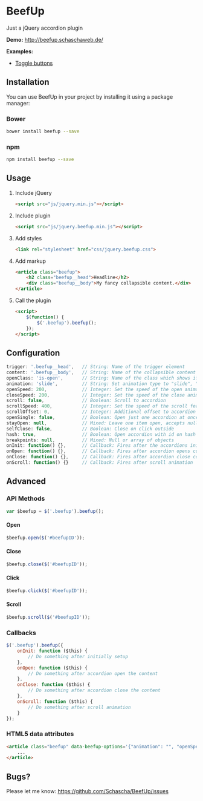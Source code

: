 # BeefUp

Just a jQuery accordion plugin

**Demo:** http://beefup.schaschaweb.de/

**Examples:**
* [Toggle buttons](https://jsfiddle.net/cz0jLspL/16/)

## Installation
   
You can use BeefUp in your project by installing it using a package manager:

### Bower

```sh
bower install beefup --save
```
   
### npm

```sh
npm install beefup --save
```    

## Usage

1. Include jQuery

    ```html
    <script src="js/jquery.min.js"></script>
    ```

2. Include plugin
  
    ```html
    <script src="js/jquery.beefup.min.js"></script>
    ```

3. Add styles

    ```html
    <link rel="stylesheet" href="css/jquery.beefup.css">
    ```

4. Add markup
 
    ```html
    <article class="beefup">
        <h2 class="beefup__head">Headline</h2>
        <div class="beefup__body">My fancy collapsible content.</div>
    </article>
    ```

5. Call the plugin

    ```html
    <script>
        $(function() {
            $('.beefup').beefup();
        });
    </script>
    ```

## Configuration

```javascript
trigger: '.beefup__head',   // String: Name of the trigger element
content: '.beefup__body',   // String: Name of the collapsible content
openClass: 'is-open',       // String: Name of the class which shows if a accordion is triggered or not
animation: 'slide',         // String: Set animation type to "slide", "fade" or leave empty ""
openSpeed: 200,             // Integer: Set the speed of the open animation
closeSpeed: 200,            // Integer: Set the speed of the close animation
scroll: false,              // Boolean: Scroll to accordion
scrollSpeed: 400,           // Integer: Set the speed of the scroll feature
scrollOffset: 0,            // Integer: Additional offset to accordion position
openSingle: false,          // Boolean: Open just one accordion at once
stayOpen: null,             // Mixed: Leave one item open, accepts null, integer or string
selfClose: false,           // Boolean: Close on click outside
hash: true,                 // Boolean: Open accordion with id on hash change
breakpoints: null,          // Mixed: Null or array of objects
onInit: function() {},      // Callback: Fires after the accordions initially setup
onOpen: function() {},      // Callback: Fires after accordion opens content
onClose: function() {},     // Callback: Fires after accordion close content
onScroll: function() {}     // Callback: Fires after scroll animation
```

## Advanced

### API Methods



```javascript
var $beefup = $('.beefup').beefup();
```    
    
#### Open

```javascript
$beefup.open($('#beefupID'));
```

#### Close
    
```javascript
$beefup.close($('#beefupID'));
```

#### Click

```javascript
$beefup.click($('#beefupID'));
```

#### Scroll

```javascript
$beefup.scroll($('#beefupID'));
```

### Callbacks

```javascript
$('.beefup').beefup({
    onInit: function ($this) {
        // Do something after initially setup
    },
    onOpen: function ($this) {
        // Do something after accordion open the content
    },
    onClose: function ($this) {
        // Do something after accordion close the content
    },
    onScroll: function ($this) {
        // Do something after scroll animation
    }
});
```

### HTML5 data attributes

```html
<article class="beefup" data-beefup-options='{"animation": "", "openSpeed": 800}'>
    ...
</article>
```

## Bugs?

Please let me know: https://github.com/Schascha/BeefUp/issues
